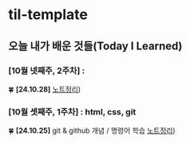 # til-template

## 오늘 내가 배운 것들(Today I Learned)

### [10월 넷째주, 2주차] : 

🍀 **[24.10.28]** [노트정리]())

### [10월 셋째주, 1주차] : html, css, git

🍀 **[24.10.25]** git & github 개념 / 명령어 학습 [노트정리](https://github.com/boojang/semi-till/blob/c20ef2553cbe7436c2be04b94e7324eba3930b8c/Oct/24-10-25.md))
